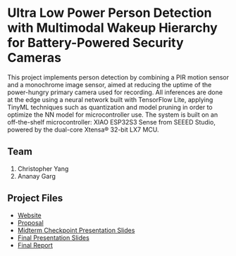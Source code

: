 # Ultra Low Power Person Detection with Multimodal Wakeup Hierarchy for Battery-Powered Security Cameras
This project implements person detection by combining a PIR motion sensor and a monochrome image sensor, aimed at reducing the uptime of the power-hungry primary camera used for recording. All inferences are done at the edge using a neural network built with TensorFlow Lite, applying TinyML techniques such as quantization and model pruning in order to optimize the NN model for microcontroller use. The system is built on an off-the-shelf microcontroller: XIAO ESP32S3 Sense from SEEED Studio, powered by the dual-core Xtensa® 32-bit LX7 MCU.

## Team
1. Christopher Yang
2. Ananay Garg

## Project Files

* [Website](https://ananayg.github.io/multimodal_intrusion_detection/)
* [Proposal](https://ananayg.github.io/multimodal_intrusion_detection/proposal)
* [Midterm Checkpoint Presentation Slides](http://)
* [Final Presentation Slides](http://)
* [Final Report](https://ananayg.github.io/multimodal_intrusion_detection/report)

